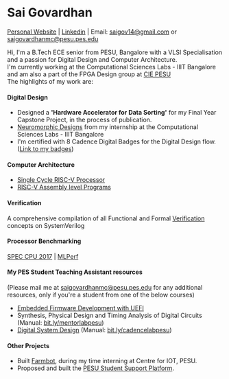 # Sai Govardhan
[Personal Website](https://govardhnn.github.io) | [Linkedin](https://www.linkedin.com/in/saigovardhan/) | Email: [saigov14@gmail.com](mailto:saigov14@gmail.com) or [saigovardhanmc@pesu.pes.edu](mailto:saigovardhanmc@pesu.pes.edu)
>
Hi, I'm a B.Tech ECE senior from PESU, Bangalore with a VLSI Specialisation and a passion for Digital Design and Computer Architecture. \
I'm currently working at the Computational Sciences Labs - IIIT Bangalore and am also a part of the FPGA Design group at [CIE PESU](https://github.com/CIE-PESU) \
The highlights of my work are:

#### Digital Design
* Designed a **'Hardware Accelerator for Data Sorting'** for my Final Year Capstone Project, in the process of publication.
* [Neuromorphic Designs](https://github.com/govardhnn/Neuromorphic_designs) from my internship at the Computational Sciences Labs - IIIT Bangalore
* I'm certified with 8 Cadence Digital Badges for the Digital Design flow. ([Link to my badges](https://www.credly.com/users/sai-govardhan/badges))

#### Computer Architecture
* [Single Cycle RISC-V Processor](https://github.com/govardhnn/RISC_V_Single_Cycle_Processor.git) 
* [RISC-V Assembly level Programs](https://github.com/govardhnn/RISC_V_Assembly_Programs)

#### Verification
A comprehensive compilation of all Functional and Formal [Verification](https://github.com/govardhnn/Verification) concepts on SystemVerilog

#### Processor Benchmarking
[SPEC CPU 2017](https://github.com/govardhnn/SPEC_CPU_2017) | [MLPerf](https://github.com/govardhnn/MLPerf)

#### My PES Student Teaching Assistant resources 
(Please mail me at saigovardhanmc@pesu.pes.edu for any additional resources, only if you're a student from one of the below courses)
* [Embedded Firmware Development with UEFI](https://github.com/govardhnn/UEFI_AHP)
* Synthesis, Physical Design and Timing Analysis of  Digital Circuits (Manual: [bit.ly/mentorlabpesu](https://bit.ly/mentorlabpesu))
* [Digital System Design](https://github.com/govardhnn/DSD_AHP) (Manual: [bit.ly/cadencelabpesu](https://bit.ly/cadencelabpesu))

#### Other Projects
* Built [Farmbot](https://github.com/govardhnn/farmbot-pesu), during my time interning at Centre for IOT, PESU.
* Proposed and built the [PESU Student Support Platform](https://ssp.pes.edu).

<!-- * [VeriRISC CPU](https://github.com/govardhnn/VeriRiscCPU) -->
